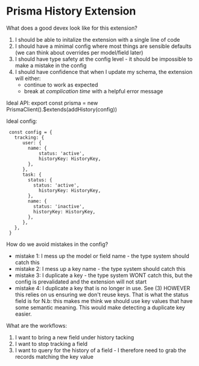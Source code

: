 # Prisma History Extension

What does a good devex look like for this extension?
 1. I should be able to initalize the extension with a single line of code
 2. I should have a minimal config where most things are sensible defaults (we can think about overrides per model/field later)
 3. I should have type safety at the config level - it should be impossible to make a mistake in the config
 4. I should have confidence that when I update my schema, the extension will either:
     - continue to work as expected
     - break at *complication time* with a helpful error message

Ideal API:
 export const prisma = new PrismaClient().$extends(addHistory(config))

Ideal config:
```
 const config = {
   tracking: {
      user: {
        name: {
            status: 'active',
            historyKey: HistoryKey,
        },
      },
      task: {
        status: {
          status: 'active',
            historyKey: HistoryKey,
        },
        name: {
          status: 'inactive',
          historyKey: HistoryKey,
        },
      },
   },
 }
```

 How do we avoid mistakes in the config?
 - mistake 1: I mess up the model or field name - the type system should catch this
 - mistake 2: I mess up a key name - the type system should catch this
 - mistake 3: I duplicate a key - the type system WONT catch this, but the config is prevalidated and the extension will not start
 - mistake 4: I duplicate a key that is no longer in use. See (3) HOWEVER this relies on us ensuring we don't reuse keys. That is what the status field is for
    N.b: this makes me think we should use key values that have some semantic meaning. This would make detecting a duplicate key easier.

 What are the workflows:
 1. I want to bring a new field under history tacking
 2. I want to stop tracking a field
 3. I want to query for the history of a field - I therefore need to grab the records matching the key value

